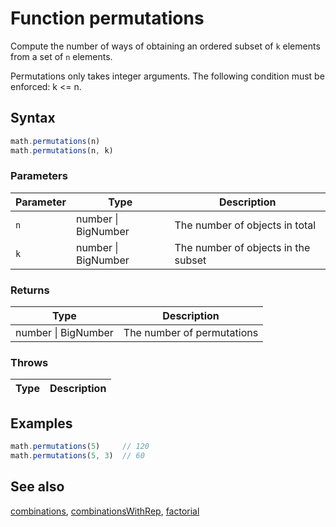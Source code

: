 <!-- Note: This file is automatically generated from source code comments. Changes made in this file will be overridden. -->

# Function permutations

Compute the number of ways of obtaining an ordered subset of `k` elements
from a set of `n` elements.

Permutations only takes integer arguments.
The following condition must be enforced: k <= n.


## Syntax

```js
math.permutations(n)
math.permutations(n, k)
```

### Parameters

Parameter | Type | Description
--------- | ---- | -----------
`n` | number &#124; BigNumber | The number of objects in total
`k` | number &#124; BigNumber | The number of objects in the subset

### Returns

Type | Description
---- | -----------
number &#124; BigNumber | The number of permutations


### Throws

Type | Description
---- | -----------


## Examples

```js
math.permutations(5)     // 120
math.permutations(5, 3)  // 60
```


## See also

[combinations](combinations.md),
[combinationsWithRep](combinationsWithRep.md),
[factorial](factorial.md)
